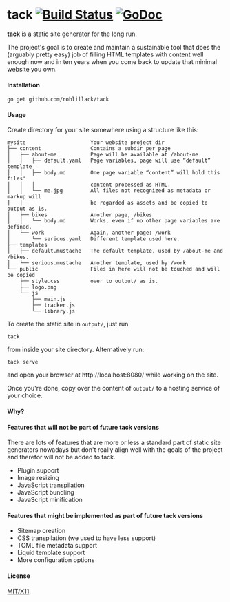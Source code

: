 # tack [![Build Status](https://secure.travis-ci.org/roblillack/tack.png?branch=master)](http://travis-ci.org/roblillack/tack) [![GoDoc](http://godoc.org/github.com/roblillack/tack?status.png)](http://godoc.org/github.com/roblillack/tack)

**tack** is a static site generator for the long run.

The project's goal is to create and maintain a sustainable tool that does the
(arguably pretty easy) job of filling HTML templates with content well enough
now and in ten years when you come back to update that minimal website you own.

#### Installation

```
go get github.com/roblillack/tack
```

#### Usage

Create directory for your site somewhere using a structure like this:

```
mysite                     Your website project dir
├── content                Contains a subdir per page
│   ├── about-me           Page will be available at /about-me
│   │   ├── default.yaml   Page variables, page will use “default” template
│   │   ├── body.md        One page variable “content” will hold this files'
│   │   │                  content processed as HTML.
│   │   └── me.jpg         All files not recognized as metadata or markup will
|   |                      be regarded as assets and be copied to output as is.
│   ├── bikes              Another page, /bikes
│   │   └── body.md        Works, even if no other page variables are defined.
│   └── work               Again, another page: /work
│       └── serious.yaml   Different template used here.
├── templates
│   ├── default.mustache   The default template, used by /about-me and /bikes.
│   └── serious.mustache   Another template, used by /work
└── public                 Files in here will not be touched and will be copied
    ├── style.css          over to output/ as is.
    ├── logo.png
    └── js
        ├── main.js
        ├── tracker.js
        └── library.js
```

To create the static site in `output/`, just run

```
tack
```

from inside your site directory. Alternatively run:

```
tack serve
```

and open your browser at http://localhost:8080/ while working on the site.

Once you're done, copy over the content of `output/` to a hosting service of your choice.

#### Why?

#### Features that will not be part of future tack versions

There are lots of features that are more or less a standard part of static site
generators nowadays but don't really align well with the goals of the project and
therefor will not be added to tack.

- Plugin support
- Image resizing
- JavaScript transpilation
- JavaScript bundling
- JavaScript minification

#### Features that might be implemented as part of future tack versions

- Sitemap creation
- CSS transpilation (we used to have less support)
- TOML file metadata support
- Liquid template support
- More configuration options

#### License

[MIT/X11](https://github.com/roblillack/tack/blob/master/LICENSE).
